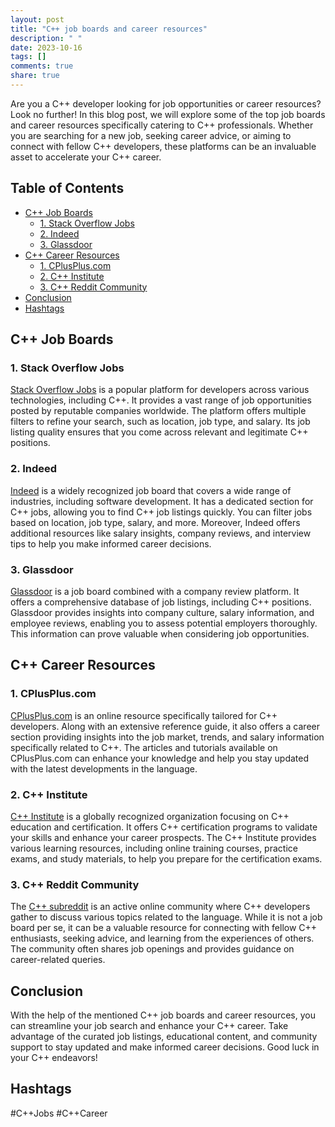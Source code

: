 ```yaml
---
layout: post
title: "C++ job boards and career resources"
description: " "
date: 2023-10-16
tags: []
comments: true
share: true
---
```


Are you a C++ developer looking for job opportunities or career resources? Look no further! In this blog post, we will explore some of the top job boards and career resources specifically catering to C++ professionals. Whether you are searching for a new job, seeking career advice, or aiming to connect with fellow C++ developers, these platforms can be an invaluable asset to accelerate your C++ career.

## Table of Contents
- [C++ Job Boards](#c-job-boards)
  - [1. Stack Overflow Jobs](#1-stack-overflow-jobs)
  - [2. Indeed](#2-indeed)
  - [3. Glassdoor](#3-glassdoor)
- [C++ Career Resources](#c-career-resources)
  - [1. CPlusPlus.com](#1-cpluspluscom)
  - [2. C++ Institute](#2-c-institute)
  - [3. C++ Reddit Community](#3-c-reddit-community)
- [Conclusion](#conclusion)
- [Hashtags](#hashtags)

## C++ Job Boards

### 1. Stack Overflow Jobs
[Stack Overflow Jobs](https://stackoverflow.com/jobs) is a popular platform for developers across various technologies, including C++. It provides a vast range of job opportunities posted by reputable companies worldwide. The platform offers multiple filters to refine your search, such as location, job type, and salary. Its job listing quality ensures that you come across relevant and legitimate C++ positions.

### 2. Indeed
[Indeed](https://www.indeed.com) is a widely recognized job board that covers a wide range of industries, including software development. It has a dedicated section for C++ jobs, allowing you to find C++ job listings quickly. You can filter jobs based on location, job type, salary, and more. Moreover, Indeed offers additional resources like salary insights, company reviews, and interview tips to help you make informed career decisions.

### 3. Glassdoor
[Glassdoor](https://www.glassdoor.com) is a job board combined with a company review platform. It offers a comprehensive database of job listings, including C++ positions. Glassdoor provides insights into company culture, salary information, and employee reviews, enabling you to assess potential employers thoroughly. This information can prove valuable when considering job opportunities.

## C++ Career Resources

### 1. CPlusPlus.com
[CPlusPlus.com](https://www.cplusplus.com) is an online resource specifically tailored for C++ developers. Along with an extensive reference guide, it also offers a career section providing insights into the job market, trends, and salary information specifically related to C++. The articles and tutorials available on CPlusPlus.com can enhance your knowledge and help you stay updated with the latest developments in the language.

### 2. C++ Institute
[C++ Institute](https://cppinstitute.org) is a globally recognized organization focusing on C++ education and certification. It offers C++ certification programs to validate your skills and enhance your career prospects. The C++ Institute provides various learning resources, including online training courses, practice exams, and study materials, to help you prepare for the certification exams.

### 3. C++ Reddit Community
The [C++ subreddit](https://www.reddit.com/r/cpp/) is an active online community where C++ developers gather to discuss various topics related to the language. While it is not a job board per se, it can be a valuable resource for connecting with fellow C++ enthusiasts, seeking advice, and learning from the experiences of others. The community often shares job openings and provides guidance on career-related queries.

## Conclusion

With the help of the mentioned C++ job boards and career resources, you can streamline your job search and enhance your C++ career. Take advantage of the curated job listings, educational content, and community support to stay updated and make informed career decisions. Good luck in your C++ endeavors!

## Hashtags
#C++Jobs #C++Career